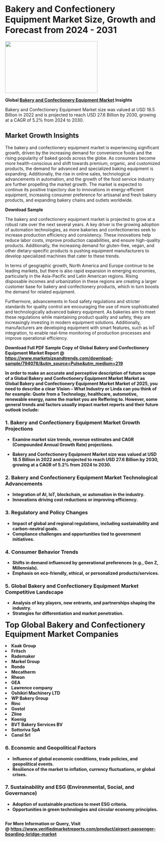 <H1>Bakery and Confectionery Equipment Market Size, Growth and Forecast from 2024 - 2031</H1><img class="aligncenter size-medium wp-image-584254" src="https://thirdeyenews.in/wp-content/uploads/2024/09/Global-Market-Research-300x168.jpeg" alt="" width="300" height="168" /><p><strong>Global&nbsp;<a href="https://www.marketsizeandtrends.com/download-sample/794078/&amp;utm_source=Pulse&amp;utm_medium=219">Bakery and Confectionery Equipment Market</a> Insights</strong></p><p>Bakery and Confectionery Equipment Market size was valued at USD 18.5 Billion in 2022 and is projected to reach USD 27.6 Billion by 2030, growing at a CAGR of 5.2% from 2024 to 2030.</p><p><h2>Market Growth Insights</h2> <p>The bakery and confectionery equipment market is experiencing significant growth, driven by the increasing demand for convenience foods and the rising popularity of baked goods across the globe. As consumers become more health-conscious and shift towards premium, organic, and customized products, the demand for advanced and specialized baking equipment is expanding. Additionally, the rise in online sales, technological advancements in automation, and the growth of the food service industry are further propelling the market growth. The market is expected to continue its positive trajectory due to innovations in energy-efficient equipment, increasing consumer preference for artisanal and fresh bakery products, and expanding bakery chains and outlets worldwide.</p> <p><strong>Download Sample</strong></p> <p>The bakery and confectionery equipment market is projected to grow at a robust rate over the next several years. A key driver is the growing adoption of automation technologies, as more bakeries and confectioneries seek to increase production efficiency and consistency. These innovations help reduce labor costs, improve production capabilities, and ensure high-quality products. Additionally, the increasing demand for gluten-free, vegan, and other dietary-specific products is pushing equipment manufacturers to develop specialized machines that cater to these trends.</p> <p>In terms of geographic growth, North America and Europe continue to be leading markets, but there is also rapid expansion in emerging economies, particularly in the Asia-Pacific and Latin American regions. Rising disposable incomes and urbanization in these regions are creating a larger customer base for bakery and confectionery products, which in turn boosts the demand for related equipment.</p> <p>Furthermore, advancements in food safety regulations and stricter standards for quality control are encouraging the use of more sophisticated and technologically advanced bakery equipment. As bakeries aim to meet these regulations while maintaining product quality and safety, they are increasingly investing in modern equipment solutions. Additionally, manufacturers are developing equipment with smart features, such as IoT integration, to enable real-time monitoring of production processes and improve operational efficiency.</p> <p><strong></p><p><span class=""><strong>Download Full PDF Sample Copy of Global Bakery and Confectionery Equipment Market Report</strong> @ <a href="https://www.marketsizeandtrends.com/download-sample/794078/&amp;utm_source=Pulse&amp;utm_medium=219" target="_blank">https://www.marketsizeandtrends.com/download-sample/794078/&amp;utm_source=Pulse&amp;utm_medium=219</a></span></p><p>In order to make an accurate and perceptive description of future scope of a Global&nbsp;Bakery and Confectionery Equipment Market Market as Global&nbsp;Bakery and Confectionery Equipment Market Market of 2025, you need to describe a clear Vision &ndash; What Industry or Linda can you think of for example: Quote from a Technology, healthcare, automotive, renewable energy, name the market you are Reffering to. However, some general trends and factors usually impact market reports and their future outlook include:</p><h3>1.&nbsp;<strong>Bakery and Confectionery Equipment Market Growth Projections</strong></h3><ul><li>Examine market size trends, revenue estimates and CAGR (Compounded Annual Growth Rate) projections.</li><li><p>Bakery and Confectionery Equipment Market size was valued at USD 18.5 Billion in 2022 and is projected to reach USD 27.6 Billion by 2030, growing at a CAGR of 5.2% from 2024 to 2030.</p></li></ul><h3>2.&nbsp;<strong>Bakery and Confectionery Equipment Market Technological Advancements</strong></h3><ul><li>Integration of AI, IoT, blockchain, or automation in the industry.</li><li>Innovations driving cost reductions or improving efficiency.</li></ul><h3>3.&nbsp;<strong>Regulatory and Policy Changes</strong></h3><ul><li>Impact of global and regional regulations, including sustainability and carbon-neutral goals.</li><li>Compliance challenges and opportunities tied to government initiatives.</li></ul><h3>4.&nbsp;<strong>Consumer Behavior Trends</strong></h3><ul><li>Shifts in demand influenced by generational preferences (e.g., Gen Z, Millennials).</li><li>Emphasis on eco-friendly, ethical, or personalized products/services.</li></ul><h3>5.&nbsp;<strong>Global Bakery and Confectionery Equipment Market Competitive Landscape</strong></h3><ul><li>Analysis of key players, new entrants, and partnerships shaping the industry.</li><li>Strategies for differentiation and market penetration.</li></ul><p data-pm-slice="1 1 []"><span style="color: inherit; font-family: inherit; font-size: 25px;">Top Global Bakery and Confectionery Equipment Market Companies</span></p><div class="" data-test-id=""><p><li>Kaak Group</li><li> Fritsch</li><li> Rademaker</li><li> Markel Group</li><li> Rondo</li><li> Mecatherm</li><li> Rheon</li><li> GEA</li><li> Lawrence company</li><li> Oshikiri Machinery LTD</li><li> WP Bakery Group</li><li> Rinc</li><li> Gostol</li><li> Zline</li><li> Koenig</li><li> BVT Bakery Services BV</li><li> Sottoriva SpA</li><li> Canol Srl</li></p></div><h3>6.&nbsp;<strong>Economic and Geopolitical Factors</strong></h3><ul><li>Influence of global economic conditions, trade policies, and geopolitical events.</li><li>Resilience of the market to inflation, currency fluctuations, or global crises.</li></ul><h3>7.&nbsp;<strong>Sustainability and ESG (Environmental, Social, and Governance)</strong></h3><ul><li>Adoption of sustainable practices to meet ESG criteria.</li><li>Opportunities in green technologies and circular economy principles.</li></ul><h2><strong style="font-size: 14px;">For More Information or Query, Visit @&nbsp;</strong><a style="background-color: #ffffff; font-size: 14px;" href="https://www.marketsizeandtrends.com/report/bakery-and-confectionery-equipment-market/" target="_blank">https://www.verifiedmarketreports.com/product/airport-passenger-boarding-bridge-market</a></h2>
